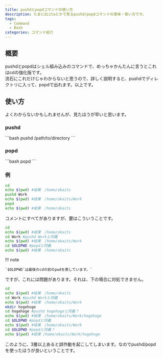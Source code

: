 ```yaml
---
title: pushdとpopdコマンドの使い方
description: たまにQiitaとかで見るpushd/popdコマンドの意味・使い方です。
tags:
  - Command
  - Bash
categories: コマンド紹介
---
```

<div class="adservice-pc"></div>
<h2>概要</h2>
pushdとpopdはシェル組み込みのコマンドで、めっちゃかんたんに言うとこれはcdの強化版です。<br>
流石にこれだけじゃわからないと思うので、詳しく説明すると、pushdでディレクトリに入って、popdで出れます。以上です。
<h2>使い方</h2>
よくわからないかもしれませんが、見たほうが早いと思います。
<h3>pushd</h3>
```bash
pushd /path/to/directory
```
<h3>popd</h3>
```bash
popd
```
<h3>例</h3>

```bash
cd
echo $(pwd) #結果　/home/okaits
pushd Work
echo $(pwd) #結果　/home/okaits/Work
popd
echo $(pwd) #結果　/home/okaits
```
コメントにすべてがありますが、要はこういうことです。

```bash
cd
echo $(pwd) #結果　/home/okaits
cd Work #pushd Workと同義
echo $(pwd) #結果　/home/okaits/Work
cd $OLDPWD #popdと同義
echo $(pwd) #結果　/home/okaits
```

!!! note
    
    `$OLDPWD`は最後のcdの前のpwdを表しています。`

ですが、これには問題があります。それは、下の場合に対処できません。

```bash
cd
echo $(pwd) #結果　/home/okaits
cd Work #pushd Workと同義
echo $(pwd) #結果　/home/okaits/Work
mkdir hogehoge
cd hogehoge #pushd hogehogeと同義？
echo $(pwd) #結果　/home/okaits/Work/hogehoge
cd $OLDPWD #popdと同義
echo $(pwd) #結果　/home/okaits/Work
cd $OLDPWD #popdと同義？
echo $(pwd) #結果 /home/okaits/Work/hogehoge
```
このように、3層以上あると誤作動を起こしてしまいます。なのでpushd/popdを使ったほうが良いということです。
<div class="adservice-pc adservice-sp"></div>
